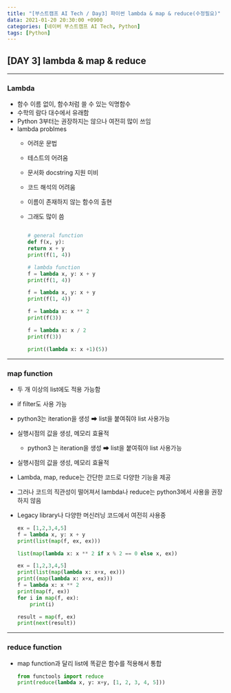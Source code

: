 ```yaml
---
title: "[부스트캠프 AI Tech / Day3] 파이썬 lambda & map & reduce(수정필요)"
data: 2021-01-20 20:30:00 +0900
categories: [네이버 부스트캠프 AI Tech, Python]
tags: [Python]
---
```



## **[DAY 3] lambda & map & reduce**

---

### Lambda

- 함수 이름 없이, 함수처럼 쓸 수 있는 익명함수
- 수학의 람다 대수에서 유래함
- Python 3부터는 권장하지는 않으나 여전히 많이 쓰임
- lambda problmes
  - 어려운 문법
  - 테스트의 어려움
  - 문서화 docstring 지원 미비
  - 코드 해석의 어려움
  - 이름이 존재하지 않는 함수의 출현
  - 그래도 많이 씀

    ```python

    # general function
    def f(x, y):
    return x + y
    print(f(1, 4))

    # lambda function
    f = lambda x, y: x + y
    print(f(1, 4))

    f = lambda x, y: x + y
    print(f(1, 4))

    f = lambda x: x ** 2
    print(f(3))

    f = lambda x: x / 2
    print(f(3))

    print((lambda x: x +1)(5))
    ```

---

### map function

- 두 개 이상의 list에도 적용 가능함
- if filter도 사용 가능
- python3는 iteration을 생성 ➡ list을 붙여줘야 list 사용가능
- 실행시점의 값을 생성, 메모리 효율적
  - python3 는 iteration을 생성 ➡ list을 붙여줘야 list 사용가능
- 실행시점의 값을 생성, 메모리 효율적
- Lambda, map, reduce는 간단한 코드로 다양한 기능을 제공
- 그러나 코드의 직관성이 떨어져서 lambda나 reduce는 python3에서 사용을 권장하지 않음
- Legacy library나 다양한 머신러닝 코드에서 여전히 사용중

    ```python
    ex = [1,2,3,4,5]
    f = lambda x, y: x + y
    print(list(map(f, ex, ex)))

    list(map(lambda x: x ** 2 if x % 2 == 0 else x, ex))

    ex = [1,2,3,4,5]
    print(list(map(lambda x: x+x, ex)))
    print((map(lambda x: x+x, ex)))
    f = lambda x: x ** 2
    print(map(f, ex))
    for i in map(f, ex):
        print(i)

    result = map(f, ex)
    print(next(result))
    ```

---

### reduce function

- map function과 달리 list에 똑같은 함수를 적용해서 통합

    ```python
    from functools import reduce
    print(reduce(lambda x, y: x+y, [1, 2, 3, 4, 5]))
    ```
